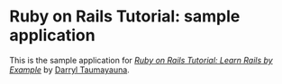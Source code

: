 # Ruby on Rails Tutorial: sample application

This is the sample application for 
[*Ruby on Rails Tutorial: Learn Rails by Example*](http://railstutorial.org/)
by [Darryl Taumayauna](http://www.bhtafe.edu.au/).